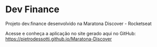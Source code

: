 # Dev Finance

Projeto dev.finance desenvolvido na Maratona Discover - Rocketseat

Acesse e conheça a aplicação no site gerado aqui no GitHub: https://pietrodessotti.github.io/Maratona-Discover
